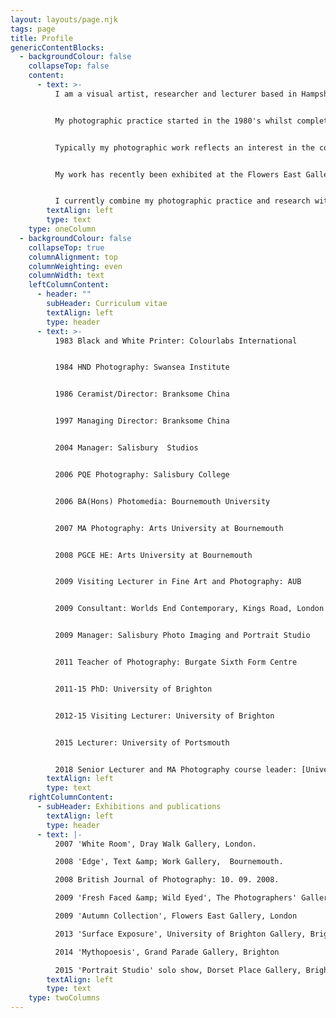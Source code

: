 ```yaml
---
layout: layouts/page.njk
tags: page
title: Profile
genericContentBlocks:
  - backgroundColour: false
    collapseTop: false
    content:
      - text: >-
          I am a visual artist, researcher and lecturer based in Hampshire.


          My photographic practice started in the 1980's whilst completing a studio based photography HND at Swansea Institute (then WGIHE). After many years working in commercial ceramics I returned to photography in 2006, completing my  MA at the Arts University at Bournemouth in 2009. I have recently completed an AHRC funded [PhD](https://research.brighton.ac.uk/en/studentTheses/figuring-the-photographic-portrait-studio-as-a-psychic-apparatus) in Photography at the University of Brighton.


          Typically my photographic work reflects an interest in the conventions of visual display and representation and how these might become usefully incorporated as subject matter within a medium that itself forms part of these conventions. My current research centres on the traditional photographic portrait studio as a space of modernity and desire and how this might offer insights into photography as a psychic apparatus.


          My work has recently been exhibited at the Flowers East Gallery and The Photographers' Gallery in London and at Grand Parade and The Dorset Place Gallery in Brighton.


          I currently combine my photographic practice and research with a career in teaching.
        textAlign: left
        type: text
    type: oneColumn
  - backgroundColour: false
    collapseTop: true
    columnAlignment: top
    columnWeighting: even
    columnWidth: text
    leftColumnContent:
      - header: ""
        subHeader: Curriculum vitae
        textAlign: left
        type: header
      - text: >-
          1983 Black and White Printer: Colourlabs International


          1984 HND Photography: Swansea Institute


          1986 Ceramist/Director: Branksome China


          1997 Managing Director: Branksome China


          2004 Manager: Salisbury  Studios


          2006 PQE Photography: Salisbury College


          2006 BA(Hons) Photomedia: Bournemouth University


          2007 MA Photography: Arts University at Bournemouth


          2008 PGCE HE: Arts University at Bournemouth


          2009 Visiting Lecturer in Fine Art and Photography: AUB


          2009 Consultant: Worlds End Contemporary, Kings Road, London


          2009 Manager: Salisbury Photo Imaging and Portrait Studio


          2011 Teacher of Photography: Burgate Sixth Form Centre


          2011-15 PhD: University of Brighton


          2012-15 Visiting Lecturer: University of Brighton


          2015 Lecturer: University of Portsmouth


          2018 Senior Lecturer and MA Photography course leader: [University of Portsmouth](https://www.port.ac.uk/about-us/structure-and-governance/our-people/our-staff/jonathan-baggaley)
        textAlign: left
        type: text
    rightColumnContent:
      - subHeader: Exhibitions and publications
        textAlign: left
        type: header
      - text: |-
          2007 'White Room', Dray Walk Gallery, London.

          2008 'Edge', Text &amp; Work Gallery,  Bournemouth.

          2008 British Journal of Photography: 10. 09. 2008.

          2009 'Fresh Faced &amp; Wild Eyed', The Photographers' Gallery, London

          2009 'Autumn Collection', Flowers East Gallery, London

          2013 'Surface Exposure', University of Brighton Gallery, Brighton

          2014 'Mythopoesis', Grand Parade Gallery, Brighton

          2015 'Portrait Studio' solo show, Dorset Place Gallery, Brighton
        textAlign: left
        type: text
    type: twoColumns
---
```

